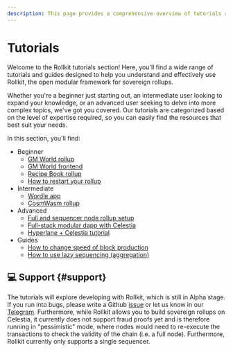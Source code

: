 ```yaml
---
description: This page provides a comprehensive overview of tutorials and guides available for Rollkit.
---
```


# Tutorials

Welcome to the Rollkit tutorials section! Here, you'll find a wide range of
tutorials and guides designed to help you understand and effectively use
Rollkit, the open modular framework for sovereign rollups.

Whether you're a beginner just starting out, an intermediate user looking
to expand your knowledge, or an advanced user seeking to delve into more
complex topics, we've got you covered. Our tutorials are categorized based
on the level of expertise required, so you can easily find the resources
that best suit your needs.

In this section, you'll find:

* Beginner
  * [GM World rollup](/tutorials/gm-world)
  * [GM World frontend](/tutorials/gm-world-frontend)
  * [Recipe Book rollup](/tutorials/recipe-book)
  * [How to restart your rollup](/tutorials/restart-rollup)
* Intermediate
  * [Wordle app](/tutorials/wordle)
  * [CosmWasm rollup](/tutorials/cosmwasm)
* Advanced
  * [Full and sequencer node rollup setup](/tutorials/full-and-sequencer-node)
  * [Full-stack modular dapp with Celestia](https://docs.celestia.org/developers/full-stack-modular-development-guide)
  * [Hyperlane + Celestia tutorial](https://docs.hyperlane.xyz/docs/deploy/celestia-+-hyperlane)
* Guides
  * [How to change speed of block production](/tutorials/block-times)
  * [How to use lazy sequencing (aggregation)](/tutorials/lazy-sequencing)

## 💻 Support {#support}

The tutorials will explore developing with Rollkit,
which is still in Alpha stage. If you run into bugs, please write a Github
[issue](https://github.com/rollkit/docs/issues/new)
or let us know in our [Telegram](https://t.me/rollkit).
Furthermore, while Rollkit allows you to build sovereign rollups
on Celestia, it currently does not support fraud proofs yet and is
therefore running in "pessimistic" mode, where nodes would need to
re-execute the transactions to check the validity of the chain
(i.e. a full node). Furthermore, Rollkit currently only supports
a single sequencer.
